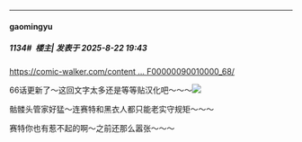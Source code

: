 ﻿
*****

####  gaomingyu  
##### 1134#         楼主| 发表于 2025-8-22 19:43

[https://comic-walker.com/content ... F00000090010000_68/](https://comic-walker.com/contents/detail/KDCW_MF00000090010000_68/)

66话更新了～这回文字太多还是等等贴汉化吧～～～<img src="https://static.stage1st.com/image/smiley/face2017/177.png" referrerpolicy="no-referrer">

骷髅头管家好猛～连赛特和黑衣人都只能老实守规矩～～～

赛特你也有惹不起的啊～之前还那么嚣张～～～

